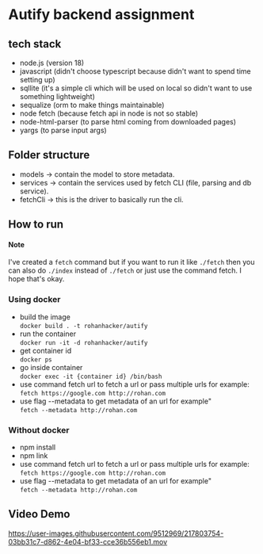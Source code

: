 # Autify backend assignment

## tech stack
- node.js (version 18)
- javascript (didn't choose typescript because didn't want to spend time setting up)
- sqllite (it's a simple cli which will be used on local so didn't want to use something lightweight)
- sequalize (orm to make things maintainable)
- node fetch (because fetch api in node is not so stable)
- node-html-parser (to parse html coming from downloaded pages)
- yargs (to parse input args)

## Folder structure
- models -> contain the model to store metadata.
- services -> contain the services used by fetch CLI (file, parsing and db service).
- fetchCli -> this is the driver to basically run the cli.

## How to run

#### Note
 I've created a `fetch` command but if you want to run it like `./fetch` then you can also do `./index` instead of `./fetch` or just use the command fetch. I hope that's okay. 

### Using docker
- build the image \
`docker build . -t rohanhacker/autify`
- run the container \
`docker run -it -d rohanhacker/autify`
- get container id \
`docker ps`
- go inside container \
`docker exec -it {container id} /bin/bash`
- use command fetch url to fetch a url or pass multiple urls
for example: \
`fetch https://google.com http://rohan.com`
- use flag --metadata to get metadata of an url for example" \
`fetch --metadata http://rohan.com`

### Without docker
- npm install
- npm link
- use command fetch url to fetch a url or pass multiple urls
for example: \
`fetch https://google.com http://rohan.com`
- use flag --metadata to get metadata of an url for example" \
`fetch --metadata http://rohan.com`

## Video Demo

https://user-images.githubusercontent.com/9512969/217803754-03bb31c7-d862-4e04-bf33-cce36b556eb1.mov

